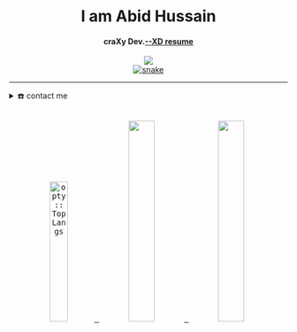 <div align="center">
  <h1 align="center">I am Abid Hussain</h1>
  <h4 align="center">craXy Dev.<a href="https://drive.google.com/file/d/1BNB2OQjMSmfn9t3zQzNC9SjF63BPtBm3/view?usp=sharing" target="_blank">--XD resume</a></h4>
  <img src="https://user-images.githubusercontent.com/73097560/115834477-dbab4500-a447-11eb-908a-139a6edaec5c.gif">
  
</div>
<div align="center">
  <a href="https://op10y.github.io/profile-card/">
  <img  src="https://github.com/op10y/op10y/blob/output/github-contribution-grid-snake.svg"
       alt="snake" /></a>
</div>

-----
<details>
  <summary>☎️ contact me</summary>
  <div>
  <samp>
    <h2 align="center">you can reach me by:</h2>
    <p align="center">
      <br/>
     <a href="https://fb.com/abidhussaindar" target="blank"><img align="center"
         src="https://img.shields.io/badge/facebook-4267B2.svg?style=for-the-badge&logo=facebook&logoColor=white"
         alt="opty" height="30"/></a>
      <a href="https://instagram.com/0ptyx" target="blank"><img align="center"
         src="https://img.shields.io/badge/instagram-%23E4405F.svg?style=for-the-badge&logo=Instagram&logoColor=white"
         alt="optyx" height="30"/></a>
     </p>
    <p align="center">
      <a href="mailto:blurnonymous@gmail.com" target="blank"><img align="center"
         src="https://img.shields.io/badge/gmail-EA4335.svg?style=for-the-badge&logo=gmail&logoColor=white"
         alt="blur" height="30"/></a>
      <br>
    </p>
 </samp>
</div>
</details>
<br>
  <div>
  <samp>
        <p align="center">
          <a href="https://github.com/op10y/">
            <img width="25.5%" src="https://github-readme-stats.vercel.app/api/top-langs/?username=op10y&langs_count=10&theme=highcontrast&layout=compact"
          alt="opty :: Top Langs " />
          <img width="30.5%" src="https://github-readme-stats.vercel.app/api?username=op10y&show_icons=true&theme=highcontrast&hide=issues=true" />
          <img width="30.5%" src="https://github-readme-streak-stats.herokuapp.com/?user=op10y&theme=highcontrast" />
          </a>
       </p>
     <br>
     </samp>
  </div>    
</details>

